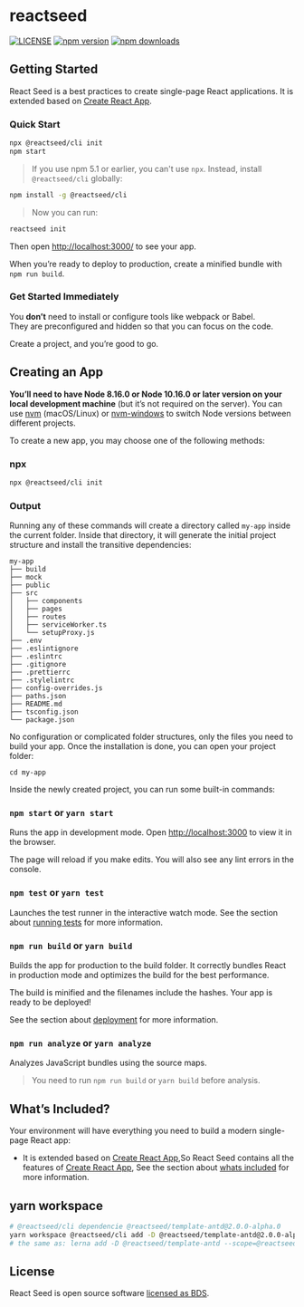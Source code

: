# reactseed

[![LICENSE][LICENSE-image]][LICENSE-url] [![npm version][npm-image]][npm-url] [![npm downloads][download-image]][download-url]

[LICENSE-image]:https://img.shields.io/badge/license-BSD-blue.svg
[LICENSE-url]: https://github.com/reactseed/reactseed/blob/master/LICENSE

[npm-image]: https://img.shields.io/npm/v/@reactseed/cli.svg
[npm-url]: https://www.npmjs.com/package/@reactseed/cli

[download-image]: https://img.shields.io/npm/dm/@reactseed/cli.svg?style=flat-square
[download-url]: https://npmjs.org/package/@reactseed/cli

## Getting Started

React Seed is a best practices to create single-page React applications. It is extended based on [Create React App](https://github.com/facebook/create-react-app).

### Quick Start

```sh
npx @reactseed/cli init
npm start
```

> If you use npm 5.1 or earlier, you can't use `npx`. Instead, install `@reactseed/cli` globally:
 
```sh
npm install -g @reactseed/cli 
```

> Now you can run:

```sh
reactseed init
```

Then open [http://localhost:3000/](http://localhost:3000/) to see your app.

When you’re ready to deploy to production, create a minified bundle with `npm run build`.

### Get Started Immediately

You **don’t** need to install or configure tools like webpack or Babel.<br>
They are preconfigured and hidden so that you can focus on the code.

Create a project, and you’re good to go.

## Creating an App
**You’ll need to have Node 8.16.0 or Node 10.16.0 or later version on your local development machine** (but it’s not required on the server). You can use [nvm](https://github.com/creationix/nvm#installation) (macOS/Linux) or [nvm-windows](https://github.com/coreybutler/nvm-windows#node-version-manager-nvm-for-windows) to switch Node versions between different projects.

To create a new app, you may choose one of the following methods:

### npx

```sh
npx @reactseed/cli init
```

### Output
Running any of these commands will create a directory called `my-app` inside the current folder. Inside that directory, it will generate the initial project structure and install the transitive dependencies:

```
my-app
├── build
├── mock
├── public
├── src
│   ├── components
│   ├── pages
│   ├── routes
│   ├── serviceWorker.ts
│   └── setupProxy.js
├── .env
├── .eslintignore
├── .eslintrc
├── .gitignore
├── .prettierrc
├── .stylelintrc
├── config-overrides.js
├── paths.json
├── README.md
├── tsconfig.json
└── package.json
```

No configuration or complicated folder structures, only the files you need to build your app.
Once the installation is done, you can open your project folder:

```
cd my-app
```

Inside the newly created project, you can run some built-in commands:

### `npm start` or `yarn start`

Runs the app in development mode. 
Open [http://localhost:3000](http://localhost:3000) to view it in the browser.

The page will reload if you make edits.
You will also see any lint errors in the console.

### `npm test` or `yarn test`

Launches the test runner in the interactive watch mode.
See the section about [running tests](https://create-react-app.dev/docs/running-tests/) for more information.

### `npm run build` or `yarn build`

Builds the app for production to the build folder.
It correctly bundles React in production mode and optimizes the build for the best performance.

The build is minified and the filenames include the hashes.
Your app is ready to be deployed!

See the section about [deployment](https://create-react-app.dev/docs/deployment/) for more information.

### `npm run analyze` or `yarn analyze`

Analyzes JavaScript bundles using the source maps.
> You need to run `npm run build` or `yarn build` before analysis.

## What’s Included?

Your environment will have everything you need to build a modern single-page React app:
- It is extended based on [Create React App](https://github.com/facebook/create-react-app),So React Seed contains all the features of [Create React App](https://github.com/facebook/create-react-app), See the section about [whats included](https://github.com/facebook/create-react-app#whats-included) for more information.

## yarn workspace
```bash
# @reactseed/cli dependencie @reactseed/template-antd@2.0.0-alpha.0
yarn workspace @reactseed/cli add -D @reactseed/template-antd@2.0.0-alpha.0
# the same as: lerna add -D @reactseed/template-antd --scope=@reactseed/cli
```

## License

React Seed is open source software [licensed as BDS](https://github.com/reactseed/reactseed/blob/master/LICENSE).